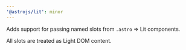 ```yaml
---
'@astrojs/lit': minor
---
```


Adds support for passing named slots from `.astro` => Lit components.

All slots are treated as Light DOM content.
